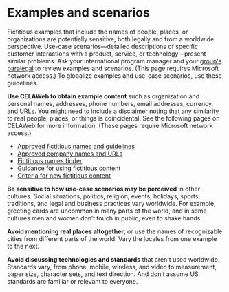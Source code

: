 # Examples and scenarios

Fictitious
examples that include the names of people, places, or organizations are
potentially sensitive, both legally and from a worldwide perspective.
Use-case scenarios—detailed descriptions of specific customer
interactions with a product, service, or technology—present similar
problems. Ask your international program manager and your [group's paralegal](https://microsoft.sharepoint.com/sites/lcaweb/Pages/Applications/LegalContact.aspx)
to review examples and scenarios. (This page requires Microsoft network
access.) To globalize examples and use-case scenarios, use these
guidelines.

**Use CELAWeb to obtain example content**
such as organization and personal names, addresses, phone numbers,
email addresses, currency, and URLs. You might need to include a
disclaimer noting that any similarity to real people, places, or things
is coincidental. See the following pages on CELAWeb for more
information. (These pages require Microsoft network access.)

  - [Approved fictitious names and guidelines](https://microsoft.sharepoint.com/sites/LCAWeb/Home/Copyrights-Trademarks-and-Patents/Trademarks/Fictitious-Names)
  - [Approved company names and URLs](https://microsoft.sharepoint.com/sites/LCAWeb/Home/Copyrights-Trademarks-and-Patents/Trademarks/Fictitious-Names)
  - [Fictitious names finder](https://microsoft.sharepoint.com/sites/LCAWeb/Home/Copyrights-Trademarks-and-Patents/Trademarks/Fictitious-Names)
  - [Guidance for using fictitious content](https://microsoft.sharepoint.com/sites/LCAWeb/Home/Copyrights-Trademarks-and-Patents/Trademarks/Fictitious-Names)
  - [Criteria for new fictitious content](https://microsoft.sharepoint.com/sites/LCAWeb/Home/Copyrights-Trademarks-and-Patents/Trademarks/Fictitious-Names)

**Be sensitive to how use-case scenarios may be perceived** in
other cultures. Social situations, politics, religion, events,
holidays, sports, traditions, and legal and business practices vary
worldwide. For example, greeting cards are uncommon in many parts
of the world, and in some cultures men and women don’t touch in public,
even to shake hands.

**Avoid mentioning real places altogether**, or use the names of recognizable cities from different parts of the world. Vary the locales from one example to the next. 

**Avoid discussing technologies and standards** that
aren't used worldwide. Standards vary, from phone, mobile, wireless,
and video to measurement, paper size, character sets, and text
direction. And don’t assume US standards are familiar or
relevant to everyone. 
